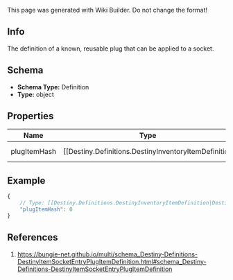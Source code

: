 <span class="wiki-builder">This page was generated with Wiki Builder. Do not change the format!</span>

## Info
The definition of a known, reusable plug that can be applied to a socket.

## Schema
* **Schema Type:** Definition
* **Type:** object

## Properties
Name | Type | Description
---- | ---- | -----------
plugItemHash | [[Destiny.Definitions.DestinyInventoryItemDefinition|Destiny-Definitions-DestinyInventoryItemDefinition]]:integer:uint32 | The hash identifier of a DestinyInventoryItemDefinition representing the plug that can be inserted.

## Example
```javascript
{
    // Type: [[Destiny.Definitions.DestinyInventoryItemDefinition|Destiny-Definitions-DestinyInventoryItemDefinition]]:integer:uint32
    "plugItemHash": 0
}

```

## References
1. https://bungie-net.github.io/multi/schema_Destiny-Definitions-DestinyItemSocketEntryPlugItemDefinition.html#schema_Destiny-Definitions-DestinyItemSocketEntryPlugItemDefinition
